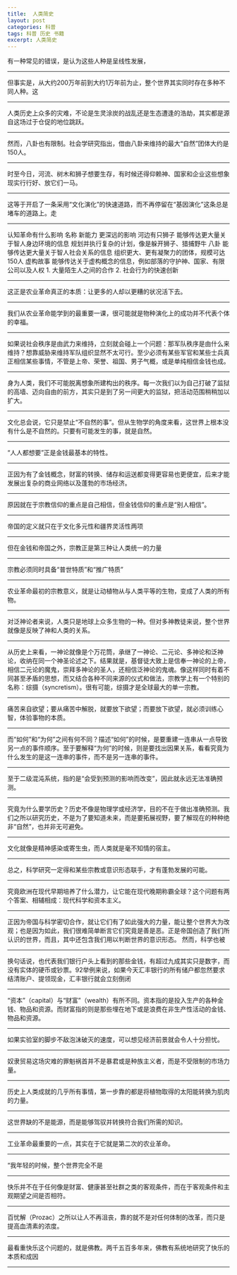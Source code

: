 ```yaml
---
title:  人类简史
layout: post
categories: 科普
tags: 科普 历史 书籍
excerpt: 人类简史
---
```

有一种常见的错误，是认为这些人种是呈线性发展，
<!-- Yuval Noah Harari, 人类简史：从动物到上帝（图文精编版） (开放历史系列), loc. 191-191 -->

---------


但事实是，从大约200万年前到大约1万年前为止，整个世界其实同时存在多种不同人种。这
<!-- Yuval Noah Harari, 人类简史：从动物到上帝（图文精编版） (开放历史系列), loc. 193-194 -->

---------


人类历史上众多的灾难，不论是生灵涂炭的战乱还是生态遭逢的浩劫，其实都是源自这场过于仓促的地位跳跃。
<!-- Yuval Noah Harari, 人类简史：从动物到上帝（图文精编版） (开放历史系列), loc. 254-255 -->

---------


然而，八卦也有限制。社会学研究指出，借由八卦来维持的最大“自然”团体大约是150人。
<!-- Yuval Noah Harari, 人类简史：从动物到上帝（图文精编版） (开放历史系列), loc. 462-463 -->

---------


时至今日，河流、树木和狮子想要生存，有时候还得仰赖神、国家和企业这些想象现实行行好、放它们一马。
<!-- Yuval Noah Harari, 人类简史：从动物到上帝（图文精编版） (开放历史系列), loc. 550-551 -->

---------


这等于开启了一条采用“文化演化”的快速道路，而不再停留在“基因演化”这条总是堵车的道路上。走
<!-- Yuval Noah Harari, 人类简史：从动物到上帝（图文精编版） (开放历史系列), loc. 556-556 -->

---------


认知革命有什么影响  名称   新能力   更深远的影响   河边有只狮子   能够传达更大量关于智人身边环境的信息   规划并执行复杂的计划，像是躲开狮子、猎捕野牛   八卦   能够传达更大量关于智人社会关系的信息   组织更大、更有凝聚力的团体，规模可达150人   虚构故事   能够传达关于虚构概念的信息，例如部落的守护神、国家、有限公司以及人权   1. 大量陌生人之间的合作   2. 社会行为的快速创新
<!-- Yuval Noah Harari, 人类简史：从动物到上帝（图文精编版） (开放历史系列), loc. 608-619 -->

---------


这正是农业革命真正的本质：让更多的人却以更糟的状况活下去。
<!-- Yuval Noah Harari, 人类简史：从动物到上帝（图文精编版） (开放历史系列), loc. 1253-1254 -->

---------


我们从农业革命能学到的最重要一课，很可能就是物种演化上的成功并不代表个体的幸福。
<!-- Yuval Noah Harari, 人类简史：从动物到上帝（图文精编版） (开放历史系列), loc. 1434-1434 -->

---------


如果说社会秩序是由武力来维持，立刻就会碰上一个问题：那军队秩序是由什么来维持？想靠威胁来维持军队组织显然不太可行。至少必须有某些军官和某些士兵真正相信某些事情，不管是上帝、荣誉、祖国、男子气概，或是单纯相信金钱也成。
<!-- Yuval Noah Harari, 人类简史：从动物到上帝（图文精编版） (开放历史系列), loc. 1640-1642 -->

---------


身为人类，我们不可能脱离想象所建构出的秩序。每一次我们以为自己打破了监狱的高墙、迈向自由的前方，其实只是到了另一间更大的监狱，把活动范围稍稍加以扩大。
<!-- Yuval Noah Harari, 人类简史：从动物到上帝（图文精编版） (开放历史系列), loc. 1744-1745 -->

---------


文化总会说，它只是禁止“不自然的事”。但从生物学的角度来看，这世界上根本没有什么是不自然的。只要有可能发生的事，就是自然。
<!-- Yuval Noah Harari, 人类简史：从动物到上帝（图文精编版） (开放历史系列), loc. 2143-2145 -->

---------


“人人都想要”正是金钱最基本的特性。
<!-- Yuval Noah Harari, 人类简史：从动物到上帝（图文精编版） (开放历史系列), loc. 2544-2544 -->

---------


正因为有了金钱概念，财富的转换、储存和运送都变得更容易也更便宜，后来才能发展出复杂的商业网络以及蓬勃的市场经济。
<!-- Yuval Noah Harari, 人类简史：从动物到上帝（图文精编版） (开放历史系列), loc. 2560-2561 -->

---------


原因就在于宗教信仰的重点是自己相信，但金钱信仰的重点是“别人相信”。
<!-- Yuval Noah Harari, 人类简史：从动物到上帝（图文精编版） (开放历史系列), loc. 2647-2647 -->

---------


帝国的定义就只在于文化多元性和疆界灵活性两项
<!-- Yuval Noah Harari, 人类简史：从动物到上帝（图文精编版） (开放历史系列), loc. 2711-2712 -->

---------


但在金钱和帝国之外，宗教正是第三种让人类统一的力量
<!-- Yuval Noah Harari, 人类简史：从动物到上帝（图文精编版） (开放历史系列), loc. 2983-2983 -->

---------


宗教必须同时具备“普世特质”和“推广特质”
<!-- Yuval Noah Harari, 人类简史：从动物到上帝（图文精编版） (开放历史系列), loc. 2995-2996 -->

---------


农业革命最初的宗教意义，就是让动植物从与人类平等的生物，变成了人类的所有物。
<!-- Yuval Noah Harari, 人类简史：从动物到上帝（图文精编版） (开放历史系列), loc. 3011-3012 -->

---------


对泛神论者来说，人类只是地球上众多生物的一种。但对多神教徒来说，整个世界就像是反映了神和人类的关系。
<!-- Yuval Noah Harari, 人类简史：从动物到上帝（图文精编版） (开放历史系列), loc. 3031-3032 -->

---------


从历史上来看，一神论就像是个万花筒，承继了一神论、二元论、多神论和泛神论，收纳在同一个神圣论述之下。结果就是，基督徒大致上是信奉一神论的上帝，相信二元论的魔鬼，崇拜多神论的圣人，还相信泛神论的鬼魂。像这样同时有着不同甚至矛盾的思想，而又结合各种不同来源的仪式和做法，宗教学上有一个特别的名称：综摄（syncretism）。很有可能，综摄才是全球最大的单一宗教。
<!-- Yuval Noah Harari, 人类简史：从动物到上帝（图文精编版） (开放历史系列), loc. 3182-3186 -->

---------


痛苦来自欲望；要从痛苦中解脱，就要放下欲望；而要放下欲望，就必须训练心智，体验事物的本质。
<!-- Yuval Noah Harari, 人类简史：从动物到上帝（图文精编版） (开放历史系列), loc. 3228-3229 -->

---------


而“如何”和“为何”之间有何不同？描述“如何”的时候，是要重建一连串从一点导致另一点的事件顺序。至于要解释“为何”的时候，则是要找出因果关系，看看究竟为什么发生的是这一连串的事件，而不是另一连串的事件。
<!-- Yuval Noah Harari, 人类简史：从动物到上帝（图文精编版） (开放历史系列), loc. 3359-3361 -->

---------


至于二级混沌系统，指的是“会受到预测的影响而改变”，因此就永远无法准确预测。
<!-- Yuval Noah Harari, 人类简史：从动物到上帝（图文精编版） (开放历史系列), loc. 3390-3391 -->

---------


究竟为什么要学历史？历史不像是物理学或经济学，目的不在于做出准确预测。我们之所以研究历史，不是为了要知道未来，而是要拓展视野，要了解现在的种种绝非“自然”，也并非无可避免。
<!-- Yuval Noah Harari, 人类简史：从动物到上帝（图文精编版） (开放历史系列), loc. 3406-3407 -->

---------


文化就像是精神感染或寄生虫，而人类就是毫不知情的宿主。
<!-- Yuval Noah Harari, 人类简史：从动物到上帝（图文精编版） (开放历史系列), loc. 3419-3419 -->

---------


总之，科学研究一定得和某些宗教或意识形态联手，才有蓬勃发展的可能。
<!-- Yuval Noah Harari, 人类简史：从动物到上帝（图文精编版） (开放历史系列), loc. 3851-3852 -->

---------


究竟欧洲在现代早期培养了什么潜力，让它能在现代晚期称霸全球？这个问题有两个答案、相辅相成：现代科学和资本主义。
<!-- Yuval Noah Harari, 人类简史：从动物到上帝（图文精编版） (开放历史系列), loc. 3966-3968 -->

---------


正因为帝国与科学密切合作，就让它们有了如此强大的力量，能让整个世界大为改观；也是因为如此，我们很难简单断言它们究竟是善是恶。正是帝国创造了我们所认识的世界，而且，其中还包含我们用以判断世界的意识形态。 然而，科学也被
<!-- Yuval Noah Harari, 人类简史：从动物到上帝（图文精编版） (开放历史系列), loc. 4254-4257 -->

---------


换句话说，也代表我们银行户头上看到的那些金钱，有超过九成其实只是数字，而没有实体的硬币或钞票。92举例来说，如果今天汇丰银行的所有储户都忽然要求结清账户、提领现金，汇丰银行就会立刻倒闭
<!-- Yuval Noah Harari, 人类简史：从动物到上帝（图文精编版） (开放历史系列), loc. 4324-4326 -->

---------


“资本”（capital）与“财富”（wealth）有所不同。资本指的是投入生产的各种金钱、物品和资源。而财富指的则是那些埋在地下或是浪费在非生产性活动的金钱、物品和资源。
<!-- Yuval Noah Harari, 人类简史：从动物到上帝（图文精编版） (开放历史系列), loc. 4406-4408 -->

---------


如果实验室的脚步不敌泡沫破灭的速度，可以想见经济前景就会令人十分担忧。
<!-- Yuval Noah Harari, 人类简史：从动物到上帝（图文精编版） (开放历史系列), loc. 4450-4451 -->

---------


奴隶贸易这场灾难的罪魁祸首并不是暴君或是种族主义者，而是不受限制的市场力量。
<!-- Yuval Noah Harari, 人类简史：从动物到上帝（图文精编版） (开放历史系列), loc. 4660-4661 -->

---------


历史上人类成就的几乎所有事情，第一步靠的都是将植物取得的太阳能转换为肌肉的力量。
<!-- Yuval Noah Harari, 人类简史：从动物到上帝（图文精编版） (开放历史系列), loc. 4744-4745 -->

---------


这世界缺的不是能源，而是能够驾驭并转换符合我们所需的知识。
<!-- Yuval Noah Harari, 人类简史：从动物到上帝（图文精编版） (开放历史系列), loc. 4792-4793 -->

---------


工业革命最重要的一点，其实在于它就是第二次的农业革命。
<!-- Yuval Noah Harari, 人类简史：从动物到上帝（图文精编版） (开放历史系列), loc. 4828-4829 -->

---------


“我年轻的时候，整个世界完全不是
<!-- Yuval Noah Harari, 人类简史：从动物到上帝（图文精编版） (开放历史系列), loc. 5150-5151 -->

---------


快乐并不在于任何像是财富、健康甚至社群之类的客观条件，而在于客观条件和主观期望之间是否相符。
<!-- Yuval Noah Harari, 人类简史：从动物到上帝（图文精编版） (开放历史系列), loc. 5402-5403 -->

---------


百忧解（Prozac）之所以让人不再沮丧，靠的就不是对任何体制的改革，而只是提高血清素的浓度。
<!-- Yuval Noah Harari, 人类简史：从动物到上帝（图文精编版） (开放历史系列), loc. 5507-5508 -->

---------


最看重快乐这个问题的，就是佛教。两千五百多年来，佛教有系统地研究了快乐的本质和成因
<!-- Yuval Noah Harari, 人类简史：从动物到上帝（图文精编版） (开放历史系列), loc. 5576-5577 -->

---------

